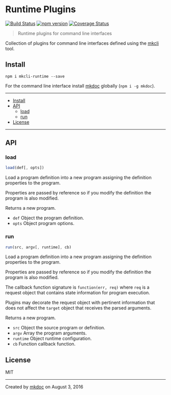 # Runtime Plugins

[![Build Status](https://travis-ci.org/mkdoc/mkcli-runtime.svg?v=3)](https://travis-ci.org/mkdoc/mkcli-runtime)
[![npm version](http://img.shields.io/npm/v/mkcli-runtime.svg?v=3)](https://npmjs.org/package/mkcli-runtime)
[![Coverage Status](https://coveralls.io/repos/mkdoc/mkcli-runtime/badge.svg?branch=master&service=github&v=3)](https://coveralls.io/github/mkdoc/mkcli-runtime?branch=master)

> Runtime plugins for command line interfaces

Collection of plugins for command line interfaces defined using the [mkcli][] tool.

## Install

```
npm i mkcli-runtime --save
```

For the command line interface install [mkdoc][] globally (`npm i -g mkdoc`).

---

- [Install](#install)
- [API](#api)
  - [load](#load)
  - [run](#run)
- [License](#license)

---

## API

### load

```javascript
load(def[, opts])
```

Load a program definition into a new program assigning the definition
properties to the program.

Properties are passed by reference so if you modify the definition the
program is also modified.

Returns a new program.

* `def` Object the program definition.
* `opts` Object program options.

### run

```javascript
run(src, argv[, runtime], cb)
```

Load a program definition into a new program assigning the definition
properties to the program.

Properties are passed by reference so if you modify the definition the
program is also modified.

The callback function signature is `function(err, req)` where `req` is a
request object that contains state information for program execution.

Plugins may decorate the request object with pertinent information that
does not affect the `target` object that receives the parsed arguments.

Returns a new program.

* `src` Object the source program or definition.
* `argv` Array the program arguments.
* `runtime` Object runtime configuration.
* `cb` Function callback function.

## License

MIT

---

Created by [mkdoc](https://github.com/mkdoc/mkdoc) on August 3, 2016

[mkdoc]: https://github.com/mkdoc/mkdoc
[mkcli]: https://github.com/mkdoc/mkcli
[through]: https://github.com/tmpfs/through3
[commonmark]: http://commonmark.org
[jshint]: http://jshint.com
[jscs]: http://jscs.info


